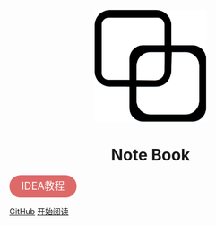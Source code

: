 <p align="center">
<img src="img/logo.png" width="200" height="200"/>
</p>
<h1 align="center">Note Book</h1>

<a href="./idea/index.html" class="anniu" target="_blank">IDEA教程</a>

<style>
.anniu{
    display:inline-block;
    _display: inline;
    width:120px;
    height:40px;
    background-color:#de6969;
    color:#FFFFFF;
    text-align:center;
    font-size:18px;
    line-height:40px;
    border-radius: 25px;
    border:none;
    box-shadow:none;
    text-decoration: none;
    transition: box-shadow 0.5s;
    -webkit-transition: box-shadow 0.5s;
}
.anniu:hover{
    box-shadow:0px 0px 5px 1px #808080;
}
.anniu:active{
    box-shadow:0px 0px 5px 1px #FF0000;
}
</style>


[GitHub](https://github.com/realv5/realv5.github.io)
[开始阅读](docs/java/Java基础)

